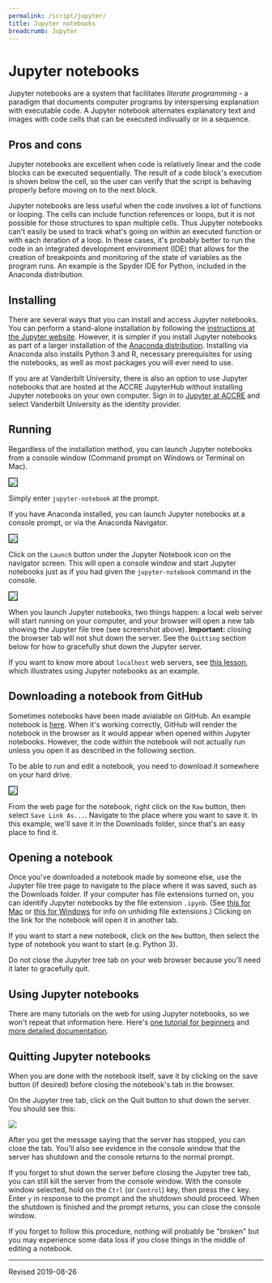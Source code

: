 ```yaml
---
permalink: /script/jupyter/
title: Jupyter notebooks
breadcrumb: Jupyter
---
```


# Jupyter notebooks

Jupyter notebooks are a system that facilitates *literate programming* - a paradigm that documents computer programs by interspersing explanation with executable code.  A Jupyter notebook alternates explanatory text and images with code cells that can be executed indivually or in a sequence.

## Pros and cons

Jupyter notebooks are excellent when code is relatively linear and the code blocks can be executed sequentially.  The result of a code block's execution is shown below the cell, so the user can verify that the script is behaving properly before moving on to the next block.

Jupyter notebooks are less useful when the code involves a lot of functions or looping.  The cells can include function references or loops, but it is not possible for those structures to span multiple cells.  Thus Jupyter notebooks can't easily be used to track what's going on within an executed function or with each iteration of a loop.  In these cases, it's probably better to run the code in an integrated development environment (IDE) that allows for the creation of breakpoints and monitoring of the state of variables as the program runs.  An example is the Spyder IDE for Python, included in the Anaconda distribution.

## Installing

There are several ways that you can install and access Jupyter notebooks.  You can perform a stand-alone installation by following the [instructions at the Jupyter website](https://jupyter.org/install.html).  However, it is simpler if you install Jupyter notebooks as part of a larger installation of the [Anaconda distribution](../anaconda/).  Installing via Anaconda also installs Python 3 and R, necessary prerequisites for using the notebooks, as well as most packages you will ever need to use.

If you are at Vanderbilt University, there is also an option to use Jupyter notebooks that are hosted at the ACCRE JupyterHub without installing Jupyter notebooks on your own computer.  Sign in to [Jupyter at ACCRE](https://jupyter.accre.vanderbilt.edu/hub/login) and select Vanderbilt University as the identity provider.

## Running

Regardless of the installation method, you can launch Jupyter notebooks from a console window (Command prompt on Windows or Terminal on Mac).  

<img src="../images/terminal-jupyter-start.png" style="border:1px solid black">

Simply enter `jupyter-notebook` at the prompt.

If you have Anaconda installed, you can launch Jupyter notebooks at a console prompt, or via the Anaconda Navigator.  

<img src="../images/anaconda-jupyter-start.png" style="border:1px solid black">

Click on the `Launch` button under the Jupyter Notebook icon on the navigator screen.  This will open a console window and start Jupyter notebooks just as if you had given the `jupyter-notebook` command in the console.  

<img src="../images/jupyter-tree-screen.png" style="border:1px solid black">

When you launch Jupyter notebooks, two things happen: a local web server will start running on your computer, and your browser will open a new tab showing the Jupyter file tree (see screenshot above).  **Important:** closing the browser tab will not shut down the server.  See the `Quitting` section below for how to gracefully shut down the Jupyter server.

If you want to know more about `localhost` web servers, see [this lesson](https://heardlibrary.github.io/digital-scholarship/computer/command-windows/#localhost-web-servers), which illustrates using Jupyter notebooks as an example.   

## Downloading a notebook from GitHub

Sometimes notebooks have been made avialable on GitHub.  An example notebook is [here](https://github.com/HeardLibrary/digital-scholarship/blob/master/code/pylesson/intro.ipynb).  When it's working correctly, GitHub will render the notebook in the browser as it would appear when opened within Jupyter notebooks.  However, the code within the notebook will not actually run unless you open it as described in the following section.

To be able to run and edit a notebook, you need to download it somewhere on your hard drive.

<img src="../images/save-github-raw.png" style="border:1px solid black">

From the web page for the notebook, right click on the `Raw` button, then select `Save Link As...`.  Navigate to the place where you want to save it.  In this example, we'll save it in the Downloads folder, since that's an easy place to find it.


## Opening a notebook

Once you've downloaded a notebook made by someone else, use the Jupyter file tree page to navigate to the place where it was saved, such as the Downloads folder.  If your computer has file extensions turned on, you can identify Jupyter notebooks by the file extension `.ipynb`.  (See [this for Mac](https://heardlibrary.github.io/digital-scholarship/computer/files-mac/#unhiding-file-extensions) or [this for Windows](https://heardlibrary.github.io/digital-scholarship/computer/files-windows/#unhiding-file-extensions) for info on unhiding file extensions.)  Clicking on the link for the notebook will open it in another tab.  

If you want to start a new notebook, click on the `New` button, then select the type of notebook you want to start (e.g. Python 3).  

Do not close the Jupyter tree tab on your web browser because you'll need it later to gracefully quit.

## Using Jupyter notebooks

There are many tutorials on the web for using Jupyter notebooks, so we won't repeat that information here.  Here's [one tutorial for beginners](https://www.dataquest.io/blog/jupyter-notebook-tutorial/) and [more detailed documentation](https://jupyter-notebook.readthedocs.io/en/stable/examples/Notebook/Notebook%20Basics.html).  

## Quitting Jupyter notebooks

When you are done with the notebook itself, save it by clicking on the save button (if desired) before closing the notebook's tab in the browser.  

On the Jupyter tree tab, click on the Quit button to shut down the server.  You should see this:

![](../../computer/images-6-mac/jupyter-shutdown.png)

After you get the message saying that the server has stopped, you can close the tab.  You'll also see evidence in the console window that the server has shutdown and the console returns to the normal prompt.  

If you forget to shut down the server before closing the Jupyter tree tab, you can still kill the server from the console window.  With the console window selected, hold on the `Ctrl` (or `Control`) key, then press the `C` key.  Enter `y` in response to the prompt and the shutdown should proceed.  When the shutdown is finished and the prompt returns, you can close the console window.  

If you forget to follow this procedure, nothing will probably be "broken" but you may experience some data loss if you close things in the middle of editing a notebook.

----
Revised 2019-08-26
